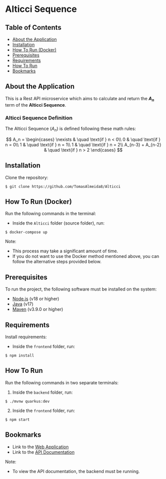 # Alticci Sequence
## Table of Contents

- [About the Application](#about-the-application)
- [Installation](#installation)
- [How To Run (Docker)](#how-to-run-docker)
- [Prerequisites](#prerequisites)
- [Requirements](#requirements)
- [How To Run](#how-to-run)
- [Bookmarks](#bookmarks)

## About the Application

This is a Rest API microservice which aims to calculate and return the **$A_n$** term of the **Alticci Sequence**.


### Alticci Sequence Definition

The Alticci Sequence ($A_n$) is defined following these math rules:

$$
A_n =
  \begin{cases}
    \nexists           & \quad \text{if } n < 0\\
    0                  & \quad \text{if } n = 0\\
    1                  & \quad \text{if } n = 1\\
    1                  & \quad \text{if } n = 2\\
    A_{n-3} + A_{n-2}  & \quad \text{if } n > 2
  \end{cases}
$$

## Installation

Clone the repository:

```console
$ git clone https://github.com/TomasAlmeida8/Alticci
```

## How To Run (Docker)

Run the following commands in the terminal:

- Inside the `Alticci` folder (source folder), run:

```console
$ docker-compose up
```


Note:

- This process may take a significant amount of time.
- If you do not want to use the Docker method mentioned above, you can follow the alternative steps provided below.

## Prerequisites

To run the project, the following software must be installed on the system:

- [Node.js](https://nodejs.org/en/) (v18 or higher)
- [Java](https://www.oracle.com/java/) (v17)
- [Maven](https://maven.apache.org/) (v3.9.0 or higher)

## Requirements

Install requirements:

- Inside the `frontend` folder, run:

 ```console
 $ npm install
 ```

## How To Run

Run the following commands in two separate terminals:

1. Inside the `backend` folder, run:

```console
$ ./mvnw quarkus:dev
```

2. Inside the `frontend` folder, run:

```console
$ npm start
```

## Bookmarks

- Link to the [Web Application](http://localhost:3000/)
- Link to the [API Documentation](http://localhost:8080/q/swagger-ui#/)

Note:

- To view the API documentation, the backend must be running.
